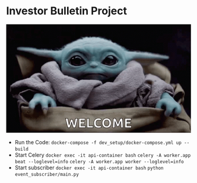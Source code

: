 
# Investor Bulletin Project

![Welcome](./imgs/hello-welcome.gif)

* Run the Code:
  `docker-compose -f dev_setup/docker-compose.yml up --build`
* Start Celery
  `docker exec -it api-container bash`
  `celery -A worker.app beat --loglevel=info`
  `celery -A worker.app worker --loglevel=info`
* Start subscriber
  `docker exec -it api-container bash`
  `python event_subscriber/main.py`
